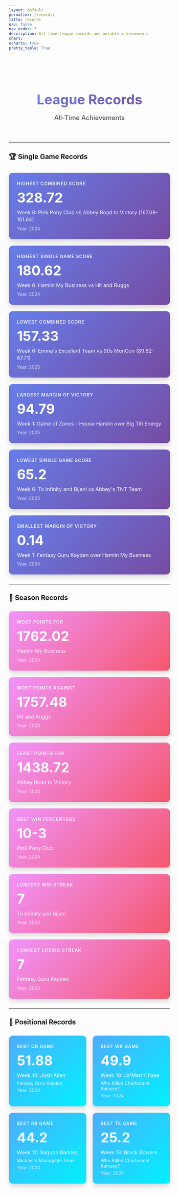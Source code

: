 ```yaml
---
layout: default
permalink: /records/
title: records
nav: false
nav_order: 7
description: All-time league records and notable achievements
chart:
echarts: true
pretty_table: True
---
```


<div style="text-align: center; padding: 40px 0 30px 0;">
  <h1 style="font-size: 42px; font-weight: 700; background: linear-gradient(135deg, #667eea 0%, #764ba2 100%); -webkit-background-clip: text; -webkit-text-fill-color: transparent; margin-bottom: 10px;">
    League Records
  </h1>
  <p style="font-size: 20px; color: #555; font-weight: 500;">All-Time Achievements</p>
</div>

---

## 🏆 Single Game Records

<div style="display: grid; grid-template-columns: repeat(auto-fit, minmax(320px, 1fr)); gap: 20px; margin: 30px 0;">
  <div style="background: linear-gradient(135deg, #667eea 0%, #764ba2 100%); padding: 25px; border-radius: 12px; box-shadow: 0 8px 16px rgba(0,0,0,0.15); color: white;">
    <div style="font-size: 14px; opacity: 0.9; font-weight: 600; text-transform: uppercase; letter-spacing: 1px; margin-bottom: 10px;">Highest Combined Score</div>
    <div style="font-size: 42px; font-weight: 700; margin-bottom: 10px;">328.72</div>
    <div style="font-size: 16px; opacity: 0.95; line-height: 1.4;">Week 8: Pink Pony Club vs Abbey Road to Victory (167.08-161.64)</div>
    <div style="font-size: 14px; opacity: 0.8; margin-top: 8px;">Year: 2024</div>
  </div>
  <div style="background: linear-gradient(135deg, #667eea 0%, #764ba2 100%); padding: 25px; border-radius: 12px; box-shadow: 0 8px 16px rgba(0,0,0,0.15); color: white;">
    <div style="font-size: 14px; opacity: 0.9; font-weight: 600; text-transform: uppercase; letter-spacing: 1px; margin-bottom: 10px;">Highest Single Game Score</div>
    <div style="font-size: 42px; font-weight: 700; margin-bottom: 10px;">180.62</div>
    <div style="font-size: 16px; opacity: 0.95; line-height: 1.4;">Week 6: Hamlin My Business  vs Hit and Ruggs</div>
    <div style="font-size: 14px; opacity: 0.8; margin-top: 8px;">Year: 2024</div>
  </div>
  <div style="background: linear-gradient(135deg, #667eea 0%, #764ba2 100%); padding: 25px; border-radius: 12px; box-shadow: 0 8px 16px rgba(0,0,0,0.15); color: white;">
    <div style="font-size: 14px; opacity: 0.9; font-weight: 600; text-transform: uppercase; letter-spacing: 1px; margin-bottom: 10px;">Lowest Combined Score</div>
    <div style="font-size: 42px; font-weight: 700; margin-bottom: 10px;">157.33</div>
    <div style="font-size: 16px; opacity: 0.95; line-height: 1.4;">Week 6: Emma's Excellent Team vs 90s MonCon (89.62-67.71)</div>
    <div style="font-size: 14px; opacity: 0.8; margin-top: 8px;">Year: 2025</div>
  </div>
  <div style="background: linear-gradient(135deg, #667eea 0%, #764ba2 100%); padding: 25px; border-radius: 12px; box-shadow: 0 8px 16px rgba(0,0,0,0.15); color: white;">
    <div style="font-size: 14px; opacity: 0.9; font-weight: 600; text-transform: uppercase; letter-spacing: 1px; margin-bottom: 10px;">Largest Margin of Victory</div>
    <div style="font-size: 42px; font-weight: 700; margin-bottom: 10px;">94.79</div>
    <div style="font-size: 16px; opacity: 0.95; line-height: 1.4;">Week 1: Game of Zones - House Hamlin over Big Titi Energy</div>
    <div style="font-size: 14px; opacity: 0.8; margin-top: 8px;">Year: 2025</div>
  </div>
  <div style="background: linear-gradient(135deg, #667eea 0%, #764ba2 100%); padding: 25px; border-radius: 12px; box-shadow: 0 8px 16px rgba(0,0,0,0.15); color: white;">
    <div style="font-size: 14px; opacity: 0.9; font-weight: 600; text-transform: uppercase; letter-spacing: 1px; margin-bottom: 10px;">Lowest Single Game Score</div>
    <div style="font-size: 42px; font-weight: 700; margin-bottom: 10px;">65.2</div>
    <div style="font-size: 16px; opacity: 0.95; line-height: 1.4;">Week 6: To Infinity and Bijan! vs Abbey's TNT Team </div>
    <div style="font-size: 14px; opacity: 0.8; margin-top: 8px;">Year: 2025</div>
  </div>
  <div style="background: linear-gradient(135deg, #667eea 0%, #764ba2 100%); padding: 25px; border-radius: 12px; box-shadow: 0 8px 16px rgba(0,0,0,0.15); color: white;">
    <div style="font-size: 14px; opacity: 0.9; font-weight: 600; text-transform: uppercase; letter-spacing: 1px; margin-bottom: 10px;">Smallest Margin of Victory</div>
    <div style="font-size: 42px; font-weight: 700; margin-bottom: 10px;">0.14</div>
    <div style="font-size: 16px; opacity: 0.95; line-height: 1.4;">Week 1: Fantasy Guru Kayden over Hamlin My Business </div>
    <div style="font-size: 14px; opacity: 0.8; margin-top: 8px;">Year: 2024</div>
  </div>
</div>

---

## 📅 Season Records

<div style="display: grid; grid-template-columns: repeat(auto-fit, minmax(320px, 1fr)); gap: 20px; margin: 30px 0;">
  <div style="background: linear-gradient(135deg, #f093fb 0%, #f5576c 100%); padding: 25px; border-radius: 12px; box-shadow: 0 8px 16px rgba(0,0,0,0.15); color: white;">
    <div style="font-size: 14px; opacity: 0.9; font-weight: 600; text-transform: uppercase; letter-spacing: 1px; margin-bottom: 10px;">Most Points For</div>
    <div style="font-size: 42px; font-weight: 700; margin-bottom: 10px;">1762.02</div>
    <div style="font-size: 16px; opacity: 0.95; line-height: 1.4;">Hamlin My Business </div>
    <div style="font-size: 14px; opacity: 0.8; margin-top: 8px;">Year: 2024</div>
  </div>
  <div style="background: linear-gradient(135deg, #f093fb 0%, #f5576c 100%); padding: 25px; border-radius: 12px; box-shadow: 0 8px 16px rgba(0,0,0,0.15); color: white;">
    <div style="font-size: 14px; opacity: 0.9; font-weight: 600; text-transform: uppercase; letter-spacing: 1px; margin-bottom: 10px;">Most Points Against</div>
    <div style="font-size: 42px; font-weight: 700; margin-bottom: 10px;">1757.48</div>
    <div style="font-size: 16px; opacity: 0.95; line-height: 1.4;">Hit and Ruggs</div>
    <div style="font-size: 14px; opacity: 0.8; margin-top: 8px;">Year: 2024</div>
  </div>
  <div style="background: linear-gradient(135deg, #f093fb 0%, #f5576c 100%); padding: 25px; border-radius: 12px; box-shadow: 0 8px 16px rgba(0,0,0,0.15); color: white;">
    <div style="font-size: 14px; opacity: 0.9; font-weight: 600; text-transform: uppercase; letter-spacing: 1px; margin-bottom: 10px;">Least Points For</div>
    <div style="font-size: 42px; font-weight: 700; margin-bottom: 10px;">1438.72</div>
    <div style="font-size: 16px; opacity: 0.95; line-height: 1.4;">Abbey Road to Victory</div>
    <div style="font-size: 14px; opacity: 0.8; margin-top: 8px;">Year: 2024</div>
  </div>
  <div style="background: linear-gradient(135deg, #f093fb 0%, #f5576c 100%); padding: 25px; border-radius: 12px; box-shadow: 0 8px 16px rgba(0,0,0,0.15); color: white;">
    <div style="font-size: 14px; opacity: 0.9; font-weight: 600; text-transform: uppercase; letter-spacing: 1px; margin-bottom: 10px;">Best Win Percentage</div>
    <div style="font-size: 42px; font-weight: 700; margin-bottom: 10px;">10-3</div>
    <div style="font-size: 16px; opacity: 0.95; line-height: 1.4;">Pink Pony Club</div>
    <div style="font-size: 14px; opacity: 0.8; margin-top: 8px;">Year: 2024</div>
  </div>
  <div style="background: linear-gradient(135deg, #f093fb 0%, #f5576c 100%); padding: 25px; border-radius: 12px; box-shadow: 0 8px 16px rgba(0,0,0,0.15); color: white;">
    <div style="font-size: 14px; opacity: 0.9; font-weight: 600; text-transform: uppercase; letter-spacing: 1px; margin-bottom: 10px;">Longest Win Streak</div>
    <div style="font-size: 42px; font-weight: 700; margin-bottom: 10px;">7</div>
    <div style="font-size: 16px; opacity: 0.95; line-height: 1.4;">To Infinity and Bijan!</div>
    <div style="font-size: 14px; opacity: 0.8; margin-top: 8px;">Year: 2024</div>
  </div>
  <div style="background: linear-gradient(135deg, #f093fb 0%, #f5576c 100%); padding: 25px; border-radius: 12px; box-shadow: 0 8px 16px rgba(0,0,0,0.15); color: white;">
    <div style="font-size: 14px; opacity: 0.9; font-weight: 600; text-transform: uppercase; letter-spacing: 1px; margin-bottom: 10px;">Longest Losing Streak</div>
    <div style="font-size: 42px; font-weight: 700; margin-bottom: 10px;">7</div>
    <div style="font-size: 16px; opacity: 0.95; line-height: 1.4;">Fantasy Guru Kayden</div>
    <div style="font-size: 14px; opacity: 0.8; margin-top: 8px;">Year: 2024</div>
  </div>
</div>

---

## 🌟 Positional Records

<div style="display: grid; grid-template-columns: repeat(2, 1fr); gap: 20px; margin: 30px auto; max-width: 900px;">
  <div style="background: linear-gradient(135deg, #4facfe 0%, #00f2fe 100%); padding: 25px; border-radius: 12px; box-shadow: 0 8px 16px rgba(0,0,0,0.15); color: white;">
    <div style="font-size: 14px; opacity: 0.9; font-weight: 600; text-transform: uppercase; letter-spacing: 1px; margin-bottom: 10px;">Best QB Game</div>
    <div style="font-size: 42px; font-weight: 700; margin-bottom: 10px;">51.88</div>
    <div style="font-size: 16px; opacity: 0.95; line-height: 1.4;">Week 14: Josh Allen</div>
    <div style="font-size: 14px; opacity: 0.9; margin-top: 5px;">Fantasy Guru Kayden</div>
    <div style="font-size: 14px; opacity: 0.8; margin-top: 5px;">Year: 2024</div>
  </div>
  <div style="background: linear-gradient(135deg, #4facfe 0%, #00f2fe 100%); padding: 25px; border-radius: 12px; box-shadow: 0 8px 16px rgba(0,0,0,0.15); color: white;">
    <div style="font-size: 14px; opacity: 0.9; font-weight: 600; text-transform: uppercase; letter-spacing: 1px; margin-bottom: 10px;">Best WR Game</div>
    <div style="font-size: 42px; font-weight: 700; margin-bottom: 10px;">49.9</div>
    <div style="font-size: 16px; opacity: 0.95; line-height: 1.4;">Week 10: Ja'Marr Chase</div>
    <div style="font-size: 14px; opacity: 0.9; margin-top: 5px;">Who Killed Charbonnet Ramsey?</div>
    <div style="font-size: 14px; opacity: 0.8; margin-top: 5px;">Year: 2024</div>
  </div>
  <div style="background: linear-gradient(135deg, #4facfe 0%, #00f2fe 100%); padding: 25px; border-radius: 12px; box-shadow: 0 8px 16px rgba(0,0,0,0.15); color: white;">
    <div style="font-size: 14px; opacity: 0.9; font-weight: 600; text-transform: uppercase; letter-spacing: 1px; margin-bottom: 10px;">Best RB Game</div>
    <div style="font-size: 42px; font-weight: 700; margin-bottom: 10px;">44.2</div>
    <div style="font-size: 16px; opacity: 0.95; line-height: 1.4;">Week 12: Saquon Barkley</div>
    <div style="font-size: 14px; opacity: 0.9; margin-top: 5px;">Michael's Managable Team</div>
    <div style="font-size: 14px; opacity: 0.8; margin-top: 5px;">Year: 2024</div>
  </div>
  <div style="background: linear-gradient(135deg, #4facfe 0%, #00f2fe 100%); padding: 25px; border-radius: 12px; box-shadow: 0 8px 16px rgba(0,0,0,0.15); color: white;">
    <div style="font-size: 14px; opacity: 0.9; font-weight: 600; text-transform: uppercase; letter-spacing: 1px; margin-bottom: 10px;">Best TE Game</div>
    <div style="font-size: 42px; font-weight: 700; margin-bottom: 10px;">25.2</div>
    <div style="font-size: 16px; opacity: 0.95; line-height: 1.4;">Week 13: Brock Bowers</div>
    <div style="font-size: 14px; opacity: 0.9; margin-top: 5px;">Who Killed Charbonnet Ramsey?</div>
    <div style="font-size: 14px; opacity: 0.8; margin-top: 5px;">Year: 2024</div>
  </div>
</div>
